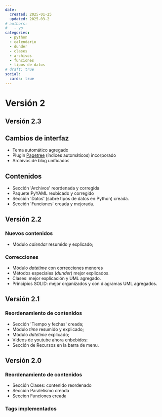 ```yaml
---
date:
  created: 2025-01-25
  updated: 2025-03-2
# authors:
#   - yo
categories:
  - python
  - calendario
  - dunder
  - clases
  - archivos
  - funciones
  - tipos de datos
# draft: true
social:
  cards: true
---
```



# Versión 2


## Versión 2.3

## Cambios de interfaz

- Tema automático agregado
- Plugin [Pagetree](https://tombreit.github.io/mkdocs-pagetree-plugin/) (índices automáticos) incorporado 
- Archivos de blog unificados

## Contenidos

- Sección 'Archivos' reordenada y corregida
- Paquete PyYAML reubicado y corregido
- Sección 'Datos' (sobre tipos de datos en Python) creada.
- Sección 'Funciones' creada y mejorada.




<!-- mas -->

## Versión 2.2


### Nuevos contenidos

- Módulo *calendar* resumido y explicado;


### Correcciones

- Módulo *datetime* con correcciones menores
- Métodos especiales (*dunder*) mejor explicados.
- Clases: mejor explicación y UML agregado.
- Principios SOLID: mejor organizados y con diagramas UML agregados.



## Versión 2.1

### Reordenamiento de contenidos
- Sección 'Tiempo y fechas' creada;
- Módulo *time* resumido y explicado;
- Módulo *datetime* explicado;
- Videos de youtube ahora enbebidos:
- Sección de Recursos en la barra de menu.


## Versión 2.0

### Reordenamiento de contenidos
- Sección Clases: contenido reordenado
- Sección Paralelismo creada
- Seccion Funciones creada

### Tags implementados